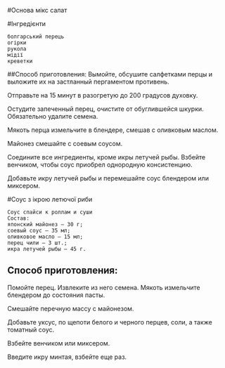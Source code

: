 #Основа
мікс салат

#Інгредієнти
````
болгарський перець
огірки
рукола
мідії
креветки
````
##Способ приготовления:
Вымойте, обсушите салфетками перцы и выложите их на застланный пергаментом противень. 

Отправьте на 15 минут в разогретую до 200 градусов духовку.

Остудите запеченный перец, очистите от обуглившейся шкурки. Обязательно удалите семена.

Мякоть перца измельчите в блендере, смешав с оливковым маслом.

Майонез смешайте с соевым соусом.

Соедините все ингредиенты, кроме икры летучей рыбы. Взбейте венчиком, чтобы соус приобрел однородную консистенцию.

Добавьте икру летучей рыбы и перемешайте соус блендером или миксером.

#Соус з ікрою летючої риби
````
Соус спайси к роллам и суши 
Состав:
японский майонез – 30 г;
соевый соус – 35 мл;
оливковое масло – 15 мл;
перец чили – 3 шт.;
икра летучей рыбы – 45 г.
````

## Способ приготовления:
   Помойте перец. Извлеките из него семена. Мякоть измельчите блендером до состояния пасты.
   
   Смешайте перечную массу с майонезом.
   
   Добавьте уксус, по щепоти белого и черного перцев, соли, а также томатный соус.
   
   Взбейте венчиком или миксером.
   
   Введите икру минтая, взбейте еще раз.

